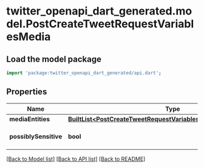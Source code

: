 # twitter_openapi_dart_generated.model.PostCreateTweetRequestVariablesMedia

## Load the model package
```dart
import 'package:twitter_openapi_dart_generated/api.dart';
```

## Properties
Name | Type | Description | Notes
------------ | ------------- | ------------- | -------------
**mediaEntities** | [**BuiltList&lt;PostCreateTweetRequestVariablesMediaMediaEntitiesInner&gt;**](PostCreateTweetRequestVariablesMediaMediaEntitiesInner.md) |  | 
**possiblySensitive** | **bool** |  | [default to false]

[[Back to Model list]](../README.md#documentation-for-models) [[Back to API list]](../README.md#documentation-for-api-endpoints) [[Back to README]](../README.md)


